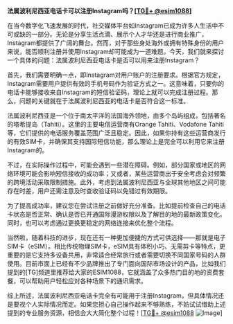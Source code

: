 **法属波利尼西亚电话卡可以注册Instagram吗？[[TG💪+ @esim1088](https://t.me/s/esim1088)]**

在当今数字化飞速发展的时代，社交媒体平台如Instagram已成为许多人生活中不可或缺的一部分。无论是分享生活点滴、展示个人才华还是进行商业推广，Instagram都提供了广阔的舞台。然而，对于那些身处海外或拥有特殊身份的用户来说，能否顺利注册并使用Instagram却可能成为一道难题。今天，我们就来探讨一个具体的问题：法属波利尼西亚电话卡是否可以用来注册Instagram？

首先，我们需要明确一点，即Instagram对用户账户的注册要求。根据官方规定，Instagram需要用户提供有效的手机号码作为验证方式之一。这意味着，只要你的电话卡能够接收来自Instagram的短信验证码，理论上就可以完成注册过程。那么，问题的关键就在于法属波利尼西亚的电话卡是否符合这一标准。

法属波利尼西亚是一个位于南太平洋的法国海外领地，由多个岛屿组成，包括著名的塔希提岛（Tahiti）。这里的主要电信运营商有Orange Tahiti、Vodafone Tahiti等，它们提供的电话服务覆盖范围广泛且稳定。因此，如果你持有这些运营商发行的有效SIM卡，并确保其支持国际短信功能，那么理论上是完全可以利用它来注册Instagram的。

不过，在实际操作过程中，可能会遇到一些潜在障碍。例如，部分国家或地区的网络环境可能会影响短信接收的成功率；又或者，某些运营商出于安全考虑会对频繁的跨境活动采取限制措施。此外，考虑到法属波利尼西亚与全球其他地区之间可能存在时差，用户还需注意及时查收验证码以免错过有效期限。

为了提高成功率，建议您在尝试注册之前做好充分准备。比如提前检查自己的电话卡状态是否正常、确认是否已开通国际漫游权限以及了解目的地的最新政策变化。同时，也可以考虑通过更换更稳定的网络连接来优化整个流程。

当然啦，随着科技的进步，现在还有一种更加便捷的方式可供选择——那就是电子SIM卡（eSIM）。相比传统物理SIM卡，eSIM具有体积小巧、无需剪卡等特点，更重要的是它支持多设备共用，非常适合经常旅行或者需要切换不同国家号码的人群使用。目前市面上已经有不少品牌推出了专门面向国际市场设计的产品，比如我们提到的[TG]频道里推荐给大家的ESIM1088，它就涵盖了众多热门目的地的资费套餐，可以帮助用户轻松应对各种场景下的通讯需求。

综上所述，法属波利尼西亚电话卡完全有可能用于注册Instagram，但具体情况还是要视个人实际情况而定。如果您担心自己操作起来不够熟练，不妨试试借助上述提到的专业服务资源，相信会大大简化整个过程！[[TG💪+ @esim1088](https://t.me/s/esim1088) ![Image](https://i.postimg.cc/4NQfJmqS/Snipaste-2025-05-13-00-14-12.png)]